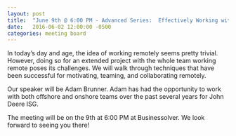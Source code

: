 ```yaml
---
layout: post
title:  "June 9th @ 6:00 PM - Advanced Series:  Effectively Working with Remote Teams"
date:   2016-06-02 12:00:00 -0500
categories: meeting board
---
```

In today’s day and age, the idea of working remotely seems pretty trivial. However, doing so for an extended project with the whole team working remote poses its challenges. We will walk through techniques that have been successful for motivating, teaming, and collaborating remotely.
 
Our speaker will be Adam Brunner.  Adam has had the opportunity to work with both offshore and onshore teams over the past several years for John Deere ISG.  

The meeting will be on the 9th at 6:00 PM at Businessolver.  We look forward to seeing you there! 
